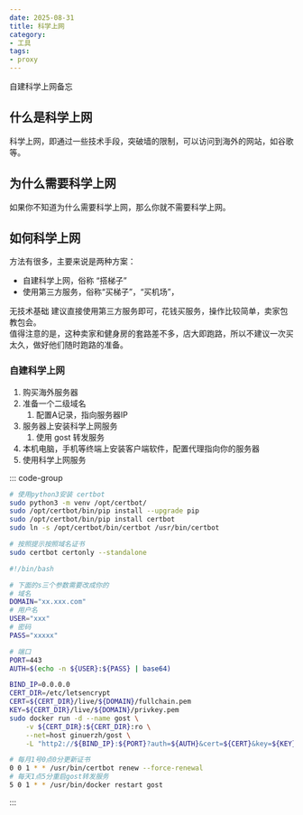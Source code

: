 ```yaml
---
date: 2025-08-31
title: 科学上网
category:
- 工具
tags:
- proxy
---
```

自建科学上网备忘
<!--more-->

## 什么是科学上网
科学上网，即通过一些技术手段，突破墙的限制，可以访问到海外的网站，如谷歌等。

## 为什么需要科学上网
如果你不知道为什么需要科学上网，那么你就不需要科学上网。

## 如何科学上网
方法有很多，主要来说是两种方案：
- 自建科学上网，俗称 “搭梯子”
- 使用第三方服务，俗称“买梯子”，“买机场”，
  
无技术基础 建议直接使用第三方服务即可，花钱买服务，操作比较简单，卖家包教包会。  
值得注意的是，这种卖家和健身房的套路差不多，店大即跑路，所以不建议一次买太久，做好他们随时跑路的准备。

### 自建科学上网
1. 购买海外服务器
2. 准备一个二级域名
   1. 配置A记录，指向服务器IP
3. 服务器上安装科学上网服务
   1. 使用 gost 转发服务
4. 本机电脑，手机等终端上安装客户端软件，配置代理指向你的服务器
5. 使用科学上网服务

::: code-group

```sh [安装域名证书]
# 使用python3安装 certbot
sudo python3 -m venv /opt/certbot/
sudo /opt/certbot/bin/pip install --upgrade pip
sudo /opt/certbot/bin/pip install certbot
sudo ln -s /opt/certbot/bin/certbot /usr/bin/certbot

# 按照提示按照域名证书
sudo certbot certonly --standalone
```

```sh [启动gost转发服务]
#!/bin/bash

# 下面的s三个参数需要改成你的
# 域名
DOMAIN="xx.xxx.com"
# 用户名
USER="xxx"
# 密码
PASS="xxxxx"

# 端口
PORT=443
AUTH=$(echo -n ${USER}:${PASS} | base64)

BIND_IP=0.0.0.0
CERT_DIR=/etc/letsencrypt
CERT=${CERT_DIR}/live/${DOMAIN}/fullchain.pem
KEY=${CERT_DIR}/live/${DOMAIN}/privkey.pem
sudo docker run -d --name gost \
    -v ${CERT_DIR}:${CERT_DIR}:ro \
    --net=host ginuerzh/gost \
    -L "http2://${BIND_IP}:${PORT}?auth=${AUTH}&cert=${CERT}&key=${KEY}&probe_resist=code:404&knock=www.google.com"
```


```sh [配置定时任务]
# 每月1号0点0分更新证书
0 0 1 * * /usr/bin/certbot renew --force-renewal
# 每天1点5分重启gost转发服务
5 0 1 * * /usr/bin/docker restart gost
```
:::

